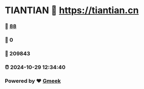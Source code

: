 # TIANTIAN :link: https://tiantian.cn 
### :page_facing_up: [88](https://tiantian.cn/tag.html) 
### :speech_balloon: 0 
### :hibiscus: 209843 
### :alarm_clock: 2024-10-29 12:34:40 
### Powered by :heart: [Gmeek](https://github.com/Meekdai/Gmeek)
